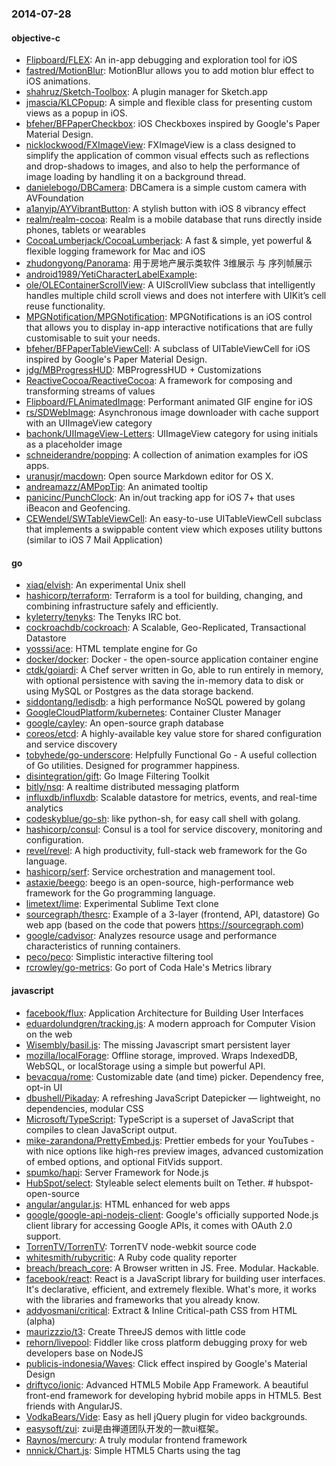 ### 2014-07-28

#### objective-c
* [Flipboard/FLEX](https://github.com/Flipboard/FLEX): An in-app debugging and exploration tool for iOS
* [fastred/MotionBlur](https://github.com/fastred/MotionBlur): MotionBlur allows you to add motion blur effect to iOS animations.
* [shahruz/Sketch-Toolbox](https://github.com/shahruz/Sketch-Toolbox): A plugin manager for Sketch.app
* [jmascia/KLCPopup](https://github.com/jmascia/KLCPopup): A simple and flexible class for presenting custom views as a popup in iOS.
* [bfeher/BFPaperCheckbox](https://github.com/bfeher/BFPaperCheckbox): iOS Checkboxes inspired by Google's Paper Material Design.
* [nicklockwood/FXImageView](https://github.com/nicklockwood/FXImageView): FXImageView is a class designed to simplify the application of common visual effects such as reflections and drop-shadows to images, and also to help the performance of image loading by handling it on a background thread. 
* [danielebogo/DBCamera](https://github.com/danielebogo/DBCamera): DBCamera is a simple custom camera with AVFoundation
* [a1anyip/AYVibrantButton](https://github.com/a1anyip/AYVibrantButton): A stylish button with iOS 8 vibrancy effect
* [realm/realm-cocoa](https://github.com/realm/realm-cocoa): Realm is a mobile database that runs directly inside phones, tablets or wearables
* [CocoaLumberjack/CocoaLumberjack](https://github.com/CocoaLumberjack/CocoaLumberjack): A fast & simple, yet powerful & flexible logging framework for Mac and iOS
* [zhudongyong/Panorama](https://github.com/zhudongyong/Panorama): 用于房地产展示类软件 3维展示 与 序列帧展示
* [android1989/YetiCharacterLabelExample](https://github.com/android1989/YetiCharacterLabelExample): 
* [ole/OLEContainerScrollView](https://github.com/ole/OLEContainerScrollView): A UIScrollView subclass that intelligently handles multiple child scroll views and does not interfere with UIKitʼs cell reuse functionality.
* [MPGNotification/MPGNotification](https://github.com/MPGNotification/MPGNotification): MPGNotifications is an iOS control that allows you to display in-app interactive notifications that are fully customisable to suit your needs.
* [bfeher/BFPaperTableViewCell](https://github.com/bfeher/BFPaperTableViewCell): A subclass of UITableViewCell for iOS inspired by Google's Paper Material Design.
* [jdg/MBProgressHUD](https://github.com/jdg/MBProgressHUD): MBProgressHUD + Customizations
* [ReactiveCocoa/ReactiveCocoa](https://github.com/ReactiveCocoa/ReactiveCocoa): A framework for composing and transforming streams of values
* [Flipboard/FLAnimatedImage](https://github.com/Flipboard/FLAnimatedImage): Performant animated GIF engine for iOS
* [rs/SDWebImage](https://github.com/rs/SDWebImage): Asynchronous image downloader with cache support with an UIImageView category
* [bachonk/UIImageView-Letters](https://github.com/bachonk/UIImageView-Letters): UIImageView category for using initials as a placeholder image
* [schneiderandre/popping](https://github.com/schneiderandre/popping): A collection of animation examples for iOS apps.
* [uranusjr/macdown](https://github.com/uranusjr/macdown): Open source Markdown editor for OS X.
* [andreamazz/AMPopTip](https://github.com/andreamazz/AMPopTip): An animated tooltip
* [panicinc/PunchClock](https://github.com/panicinc/PunchClock): An in/out tracking app for iOS 7+ that uses iBeacon and Geofencing.
* [CEWendel/SWTableViewCell](https://github.com/CEWendel/SWTableViewCell): An easy-to-use UITableViewCell subclass that implements a swippable content view which exposes utility buttons (similar to iOS 7 Mail Application)

#### go
* [xiaq/elvish](https://github.com/xiaq/elvish): An experimental Unix shell
* [hashicorp/terraform](https://github.com/hashicorp/terraform): Terraform is a tool for building, changing, and combining infrastructure safely and efficiently.
* [kyleterry/tenyks](https://github.com/kyleterry/tenyks): The Tenyks IRC bot.
* [cockroachdb/cockroach](https://github.com/cockroachdb/cockroach): A Scalable, Geo-Replicated, Transactional Datastore
* [yosssi/ace](https://github.com/yosssi/ace): HTML template engine for Go
* [docker/docker](https://github.com/docker/docker): Docker - the open-source application container engine
* [ctdk/goiardi](https://github.com/ctdk/goiardi): A Chef server written in Go, able to run entirely in memory, with optional persistence with saving the in-memory data to disk or using MySQL or Postgres as the data storage backend.
* [siddontang/ledisdb](https://github.com/siddontang/ledisdb): a high performance NoSQL powered by  golang
* [GoogleCloudPlatform/kubernetes](https://github.com/GoogleCloudPlatform/kubernetes): Container Cluster Manager
* [google/cayley](https://github.com/google/cayley): An open-source graph database
* [coreos/etcd](https://github.com/coreos/etcd): A highly-available key value store for shared configuration and service discovery
* [tobyhede/go-underscore](https://github.com/tobyhede/go-underscore):  Helpfully Functional Go -  A useful collection of Go utilities. Designed for programmer happiness. 
* [disintegration/gift](https://github.com/disintegration/gift): Go Image Filtering Toolkit
* [bitly/nsq](https://github.com/bitly/nsq): A realtime distributed messaging platform
* [influxdb/influxdb](https://github.com/influxdb/influxdb): Scalable datastore for metrics, events, and real-time analytics
* [codeskyblue/go-sh](https://github.com/codeskyblue/go-sh): like python-sh, for easy call shell with golang.
* [hashicorp/consul](https://github.com/hashicorp/consul): Consul is a tool for service discovery, monitoring and configuration.
* [revel/revel](https://github.com/revel/revel): A high productivity, full-stack web framework for the Go language.
* [hashicorp/serf](https://github.com/hashicorp/serf): Service orchestration and management tool.
* [astaxie/beego](https://github.com/astaxie/beego): beego is an open-source, high-performance web framework for the Go programming language.
* [limetext/lime](https://github.com/limetext/lime): Experimental Sublime Text clone
* [sourcegraph/thesrc](https://github.com/sourcegraph/thesrc): Example of a 3-layer (frontend, API, datastore) Go web app (based on the code that powers https://sourcegraph.com)
* [google/cadvisor](https://github.com/google/cadvisor): Analyzes resource usage and performance characteristics of running containers.
* [peco/peco](https://github.com/peco/peco): Simplistic interactive filtering tool
* [rcrowley/go-metrics](https://github.com/rcrowley/go-metrics): Go port of Coda Hale's Metrics library

#### javascript
* [facebook/flux](https://github.com/facebook/flux): Application Architecture for Building User Interfaces
* [eduardolundgren/tracking.js](https://github.com/eduardolundgren/tracking.js): A modern approach for Computer Vision on the web
* [Wisembly/basil.js](https://github.com/Wisembly/basil.js): The missing Javascript smart persistent layer
* [mozilla/localForage](https://github.com/mozilla/localForage): Offline storage, improved. Wraps IndexedDB, WebSQL, or localStorage using a simple but powerful API.
* [bevacqua/rome](https://github.com/bevacqua/rome): Customizable date (and time) picker. Dependency free, opt-in UI
* [dbushell/Pikaday](https://github.com/dbushell/Pikaday): A refreshing JavaScript Datepicker — lightweight, no dependencies, modular CSS
* [Microsoft/TypeScript](https://github.com/Microsoft/TypeScript): TypeScript is a superset of JavaScript that compiles to clean JavaScript output.
* [mike-zarandona/PrettyEmbed.js](https://github.com/mike-zarandona/PrettyEmbed.js): Prettier embeds for your YouTubes - with nice options like high-res preview images, advanced customization of embed options, and optional FitVids support.
* [spumko/hapi](https://github.com/spumko/hapi): Server Framework  for Node.js
* [HubSpot/select](https://github.com/HubSpot/select): Styleable select elements built on Tether. # hubspot-open-source
* [angular/angular.js](https://github.com/angular/angular.js): HTML enhanced for web apps
* [google/google-api-nodejs-client](https://github.com/google/google-api-nodejs-client): Google's officially supported Node.js client library for accessing Google APIs, it comes with OAuth 2.0 support.
* [TorrenTV/TorrenTV](https://github.com/TorrenTV/TorrenTV): TorrenTV node-webkit source code
* [whitesmith/rubycritic](https://github.com/whitesmith/rubycritic): A Ruby code quality reporter
* [breach/breach_core](https://github.com/breach/breach_core): A Browser written in JS. Free. Modular. Hackable.
* [facebook/react](https://github.com/facebook/react): React is a JavaScript library for building user interfaces. It's declarative, efficient, and extremely flexible. What's more, it works with the libraries and frameworks that you already know.
* [addyosmani/critical](https://github.com/addyosmani/critical): Extract & Inline Critical-path CSS from HTML (alpha)
* [maurizzzio/t3](https://github.com/maurizzzio/t3): Create ThreeJS demos with little code
* [rehorn/livepool](https://github.com/rehorn/livepool): Fiddler like cross platform debugging proxy for web developers base on NodeJS
* [publicis-indonesia/Waves](https://github.com/publicis-indonesia/Waves): Click effect inspired by Google's Material Design
* [driftyco/ionic](https://github.com/driftyco/ionic): Advanced HTML5 Mobile App Framework. A beautiful front-end framework for developing hybrid mobile apps in HTML5. Best friends with AngularJS.
* [VodkaBears/Vide](https://github.com/VodkaBears/Vide): Easy as hell jQuery plugin for video backgrounds.
* [easysoft/zui](https://github.com/easysoft/zui): zui是由禅道团队开发的一款ui框架。
* [Raynos/mercury](https://github.com/Raynos/mercury): A truly modular frontend framework
* [nnnick/Chart.js](https://github.com/nnnick/Chart.js): Simple HTML5 Charts using the <canvas> tag
